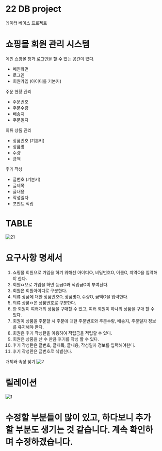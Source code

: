 # 22 DB project
데이터 베이스 프로젝트

# 쇼핑몰 회원 관리 시스템
메인 쇼핑몰 창과 로그인을 할 수 있는 공간이 있다.

- 메인화면
- 로그인 
- 회원가입 (아이디를 기본키)

주문 현황 관리
- 주문번호
- 주문수량
- 배송지
- 주문일자

의류 상품 관리
- 상품번호 (기본키)
- 상품명
- 수량
- 금액

후기 작성 
- 글번호 (기본키)
- 글제목
- 글내용
- 작성일자
- 포인트 적립

# TABLE
![21](https://user-images.githubusercontent.com/81346117/168551536-0972b96b-df7e-4198-a013-a0bbd62d781f.PNG)


# 요구사항 명세서
1. 쇼핑몰 회원으로 가입을 하기 위해선 아이디○, 비밀번호O, 이름O, 지역O을 입력해야 한다.
2. 회원ㅁ으로 가입을 하면 등급O과 적립금O이 부여된다.
3. 회원은 회원아이디로 구분한다.
4. 의류 상품에 대한 상품번호O, 상품명O, 수량O, 금액O을 입력한다.
5. 의류 상품ㅁ은 상품번호로 구분한다.
6. 한 회원이 여러개의 상품을 구매할 수 있고, 여러 회원이 하나의 상품을 구매 할 수 있다.
7. 회원이 상품을 주문할 시 주문에 대한 주문번호와 주문수량, 배송지, 주문일자 정보를 유지해야 한다.
8. 회원은 후기 작성란을 이용하여 적립금을 적립할 수 있다.
9. 회원은 상품을 산 수 만큼 후기를 작성 할 수 있다.
10. 후기 작성란은 글번호, 글제목, 글내용, 작성일자 정보를 입력해야한다.
11. 후기 작성란은 글번호로 식별한다.


개체와 속성 찾기
![2](https://user-images.githubusercontent.com/81346117/168704046-9dc868ad-a5bb-45a4-9cb5-a05c6668a7db.PNG)


# 릴레이션

![1](https://user-images.githubusercontent.com/81346117/169840297-13a8a1e2-ab50-4b84-b06d-a416bcf4cfe1.PNG)


# 수정할 부분들이 많이 있고, 하다보니 추가할 부분도 생기는 것 같습니다. 계속 확인하며 수정하겠습니다.
